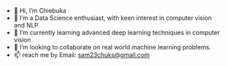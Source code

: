 - 👋 Hi, I’m Chiebuka
- 👀 I’m a Data Science enthusiast, with keen interest in computer vision and NLP
- 🌱 I’m currently learning advanced deep learning techniques in computer vision
- 💞️ I’m looking to collaborate on real world  machine learning problems.
- 📫  reach me by Email: sam23chuks@gmail.com

<!---
Chiebukar/Chiebukar is a ✨ special ✨ repository because its `README.md` (this file) appears on your GitHub profile.
You can click the Preview link to take a look at your changes.
--->
